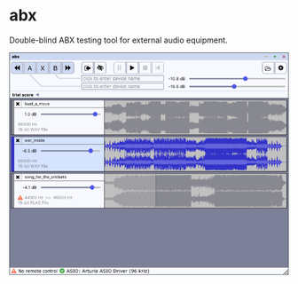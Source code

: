 # abx
Double-blind ABX testing tool for external audio equipment.

![abx screenshot](resources/gui.png)
